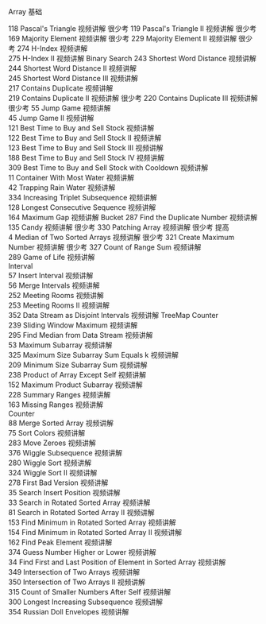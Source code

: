 <!--
 * @Author: Yuang Zhang 
 * @email: yuang.zhang.chn@gmail.com
 * @github: https://github.com/YvonZhang
 * @Description: 
 * @Date: 2021-01-29 17:58:47
 * @LastEditors: Yuang Zhang
 * @LastEditTime: 2021-01-31 21:56:18
 * @FilePath: /Leetcode/Array/Array.md
-->

Array
基础			
<!-- 27	Remove Element	视频讲解	 -->
<!-- 26	Remove Duplicates from Sorted Array	视频讲解	 -->
<!-- 80	Remove Duplicates from Sorted Array II	视频讲解	 -->
<!-- 277	Find the Celebrity	视频讲解	  -->
<!-- 189	Rotate Array	视频讲解	 -->
<!-- 41	First Missing Positive	视频讲解	 -->
<!-- 299	Bulls and Cows	视频讲解	 -->
<!-- 134	Gas Station	视频讲解	 -->
118	Pascal's Triangle	视频讲解	很少考
119	Pascal's Triangle II	视频讲解	很少考
169	Majority Element	视频讲解	很少考
229	Majority Element II	视频讲解	很少考
274	H-Index	视频讲解	
275	H-Index II	视频讲解	Binary Search
243	Shortest Word Distance	视频讲解	
244	Shortest Word Distance II	视频讲解	
245	Shortest Word Distance III	视频讲解	
217	Contains Duplicate	视频讲解	
219	Contains Duplicate II	视频讲解	很少考
220	Contains Duplicate III	视频讲解	很少考
55	Jump Game	视频讲解	
45	Jump Game II	视频讲解	
121	Best Time to Buy and Sell Stock	视频讲解	
122	Best Time to Buy and Sell Stock II	视频讲解	
123	Best Time to Buy and Sell Stock III	视频讲解	
188	Best Time to Buy and Sell Stock IV	视频讲解	
309	Best Time to Buy and Sell Stock with Cooldown	视频讲解	
11	Container With Most Water	视频讲解	
42	Trapping Rain Water	视频讲解	
334	Increasing Triplet Subsequence	视频讲解	
128	Longest Consecutive Sequence	视频讲解	
164	Maximum Gap	视频讲解	Bucket
287	Find the Duplicate Number	视频讲解	
135	Candy	视频讲解	很少考
330	Patching Array	视频讲解	很少考
提高			
4	Median of Two Sorted Arrays	视频讲解	很少考
321	Create Maximum Number	视频讲解	很少考
327	Count of Range Sum	视频讲解	
289	Game of Life	视频讲解	
Interval			
57	Insert Interval	视频讲解	
56	Merge Intervals	视频讲解	
252	Meeting Rooms	视频讲解	
253	Meeting Rooms II	视频讲解	
352	Data Stream as Disjoint Intervals	视频讲解	TreeMap
Counter			
239	Sliding Window Maximum	视频讲解	
295	Find Median from Data Stream	视频讲解	
53	Maximum Subarray	视频讲解	
325	Maximum Size Subarray Sum Equals k	视频讲解	
209	Minimum Size Subarray Sum	视频讲解	
238	Product of Array Except Self	视频讲解	
152	Maximum Product Subarray	视频讲解	
228	Summary Ranges	视频讲解	
163	Missing Ranges	视频讲解	
Counter			
88	Merge Sorted Array	视频讲解	
75	Sort Colors	视频讲解	
283	Move Zeroes	视频讲解	
376	Wiggle Subsequence	视频讲解	
280	Wiggle Sort	视频讲解	
324	Wiggle Sort II	视频讲解	
278	First Bad Version	视频讲解	
35	Search Insert Position	视频讲解	
33	Search in Rotated Sorted Array	视频讲解	
81	Search in Rotated Sorted Array II	视频讲解	
153	Find Minimum in Rotated Sorted Array	视频讲解	
154	Find Minimum in Rotated Sorted Array II	视频讲解	
162	Find Peak Element	视频讲解	
374	Guess Number Higher or Lower	视频讲解	
34	Find First and Last Position of Element in Sorted Array	视频讲解	
349	Intersection of Two Arrays	视频讲解	
350	Intersection of Two Arrays II	视频讲解	
315	Count of Smaller Numbers After Self	视频讲解	
300	Longest Increasing Subsequence	视频讲解	
354	Russian Doll Envelopes	视频讲解	






